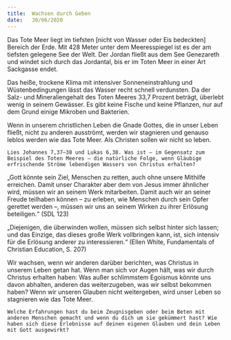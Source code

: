 ```yaml
---
title:  Wachsen durch Geben
date:   30/06/2020
---
```


Das Tote Meer liegt im tiefsten [nicht von Wasser oder Eis bedeckten] Bereich der Erde. Mit 428 Meter unter dem Meeresspiegel ist es der am tiefsten gelegene See der Welt. Der Jordan fließt aus dem See Genezareth und windet sich durch das Jordantal, bis er im Toten Meer in einer Art Sackgasse endet.

Das heiße, trockene Klima mit intensiver Sonneneinstrahlung und Wüstenbedingungen lässt das Wasser recht schnell verdunsten. Da der Salz- und Mineraliengehalt des Toten Meeres 33,7 Prozent beträgt, überlebt wenig in seinem Gewässer. Es gibt keine Fische und keine Pflanzen, nur auf dem Grund einige Mikroben und Bakterien.

Wenn in unserem christlichen Leben die Gnade Gottes, die in unser Leben fließt, nicht zu anderen ausströmt, werden wir stagnieren und genauso leblos werden wie das Tote Meer. Als Christen sollen wir nicht so leben.

`Lies Johannes 7,37–38 und Lukas 6,38. Was ist – im Gegensatz zum Beispiel des Toten Meeres – die natürliche Folge, wenn Gläubige erfrischende Ströme lebendigen Wassers von Christus erhalten?`

„Gott könnte sein Ziel, Menschen zu retten, auch ohne unsere Mithilfe erreichen. Damit unser Charakter aber dem von Jesus immer ähnlicher wird, müssen wir an seinem Werk mitarbeiten. Damit auch wir an seiner Freude teilhaben können – zu erleben, wie Menschen durch sein Opfer gerettet werden –, müssen wir uns an seinem Wirken zu ihrer Erlösung beteiligen.“ (SDL 123)

„Diejenigen, die überwinden wollen, müssen sich selbst hinter sich lassen; und das Einzige, das dieses große Werk vollbringen kann, ist, sich intensiv für die Erlösung anderer zu interessieren.“ (Ellen White, Fundamentals of Christian Education, S. 207)

Wir wachsen, wenn wir anderen darüber berichten, was Christus in unserem Leben getan hat. Wenn man sich vor Augen hält, was wir durch Christus erhalten haben: Was außer schlimmstem Egoismus könnte uns davon abhalten, anderen das weiterzugeben, was wir selbst bekommen haben? Wenn wir unseren Glauben nicht weitergeben, wird unser Leben so stagnieren wie das Tote Meer.

`Welche Erfahrungen hast du beim Zeugnisgeben oder beim Beten mit anderen Menschen gemacht und wenn du dich um sie gekümmert hast? Wie haben sich diese Erlebnisse auf deinen eigenen Glauben und dein Leben mit Gott ausgewirkt?`
